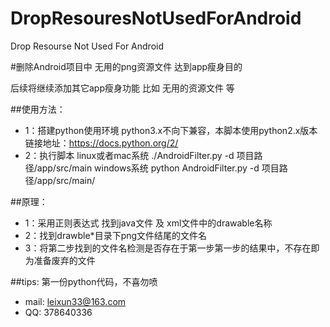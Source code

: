 # DropResouresNotUsedForAndroid
Drop Resourse Not Used For Android

#删除Android项目中 无用的png资源文件 达到app瘦身目的

后续将继续添加其它app瘦身功能
比如 无用的资源文件 等

##使用方法：
- 1：搭建python使用环境 
python3.x不向下兼容，本脚本使用python2.x版本
链接地址：https://docs.python.org/2/
- 2：执行脚本 
linux或者mac系统
./AndroidFilter.py -d 项目路径/app/src/main
windows系统
python AndroidFilter.py -d 项目路径/app/src/main/

##原理：
- 1：采用正则表达式 找到java文件 及 xml文件中的drawable名称
- 2：找到drawble*目录下png文件结尾的文件名
- 3：将第二步找到的文件名检测是否存在于第一步第一步的结果中，不存在即为准备废弃的文件

##tips:
第一份python代码，不喜勿喷

- mail: leixun33@163.com
- QQ: 378640336
